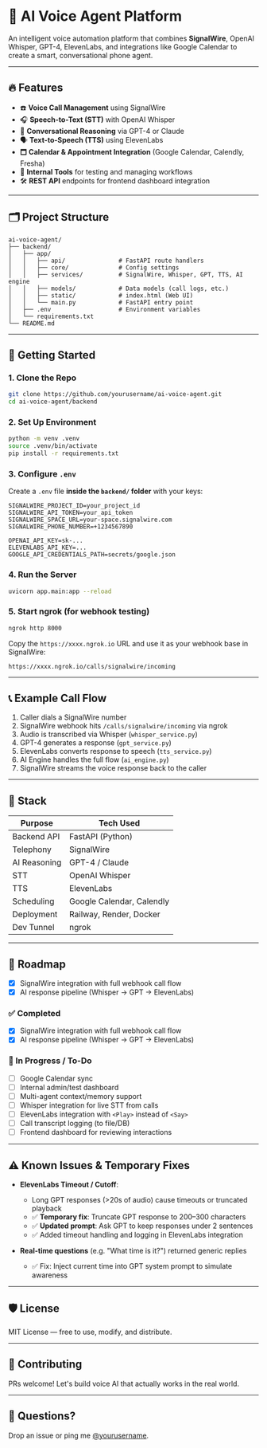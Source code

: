 # 🧠 AI Voice Agent Platform

An intelligent voice automation platform that combines **SignalWire**, OpenAI Whisper, GPT-4, ElevenLabs, and integrations like Google Calendar to create a smart, conversational phone agent.

---

## 🔥 Features

- ☎️ **Voice Call Management** using SignalWire
- 🎧 **Speech-to-Text (STT)** with OpenAI Whisper
- 🧠 **Conversational Reasoning** via GPT-4 or Claude
- 🗣️ **Text-to-Speech (TTS)** using ElevenLabs
- 🗖️ **Calendar & Appointment Integration** (Google Calendar, Calendly, Fresha)
- 🧪 **Internal Tools** for testing and managing workflows
- 🛠️ **REST API** endpoints for frontend dashboard integration

---

## 🗂️ Project Structure

```
ai-voice-agent/
├── backend/
│   ├── app/
│   │   ├── api/               # FastAPI route handlers
│   │   ├── core/              # Config settings
│   │   ├── services/          # SignalWire, Whisper, GPT, TTS, AI engine
│   │   ├── models/            # Data models (call logs, etc.)
│   │   ├── static/            # index.html (Web UI)
│   │   └── main.py            # FastAPI entry point
│   ├── .env                   # Environment variables
│   └── requirements.txt
└── README.md
```

---

## 🚀 Getting Started

### 1. Clone the Repo

```bash
git clone https://github.com/yourusername/ai-voice-agent.git
cd ai-voice-agent/backend
```

### 2. Set Up Environment

```bash
python -m venv .venv
source .venv/bin/activate
pip install -r requirements.txt
```

### 3. Configure `.env`

Create a `.env` file **inside the `backend/` folder** with your keys:

```env
SIGNALWIRE_PROJECT_ID=your_project_id
SIGNALWIRE_API_TOKEN=your_api_token
SIGNALWIRE_SPACE_URL=your-space.signalwire.com
SIGNALWIRE_PHONE_NUMBER=+1234567890

OPENAI_API_KEY=sk-...
ELEVENLABS_API_KEY=...
GOOGLE_API_CREDENTIALS_PATH=secrets/google.json
```

### 4. Run the Server

```bash
uvicorn app.main:app --reload
```

### 5. Start ngrok (for webhook testing)

```bash
ngrok http 8000
```

Copy the `https://xxxx.ngrok.io` URL and use it as your webhook base in SignalWire:

```
https://xxxx.ngrok.io/calls/signalwire/incoming
```

---

## 📞 Example Call Flow

1. Caller dials a SignalWire number
2. SignalWire webhook hits `/calls/signalwire/incoming` via ngrok
3. Audio is transcribed via Whisper (`whisper_service.py`)
4. GPT-4 generates a response (`gpt_service.py`)
5. ElevenLabs converts response to speech (`tts_service.py`)
6. AI Engine handles the full flow (`ai_engine.py`)
7. SignalWire streams the voice response back to the caller

---

## 🧹 Stack

| Purpose      | Tech Used                 |
| ------------ | ------------------------- |
| Backend API  | FastAPI (Python)          |
| Telephony    | SignalWire                |
| AI Reasoning | GPT-4 / Claude            |
| STT          | OpenAI Whisper            |
| TTS          | ElevenLabs                |
| Scheduling   | Google Calendar, Calendly |
| Deployment   | Railway, Render, Docker   |
| Dev Tunnel   | ngrok                     |

---

## 📌 Roadmap

- [x] SignalWire integration with full webhook call flow
- [x] AI response pipeline (Whisper → GPT → ElevenLabs)

### ✅ Completed

- [x] SignalWire integration with full webhook call flow
- [x] AI response pipeline (Whisper → GPT → ElevenLabs)

### 🔧 In Progress / To-Do

- [ ] Google Calendar sync
- [ ] Internal admin/test dashboard
- [ ] Multi-agent context/memory support
- [ ] Whisper integration for live STT from calls
- [ ] ElevenLabs integration with `<Play>` instead of `<Say>`
- [ ] Call transcript logging (to file/DB)
- [ ] Frontend dashboard for reviewing interactions

---

## ⚠️ Known Issues & Temporary Fixes

- **ElevenLabs Timeout / Cutoff**:

  - Long GPT responses (>20s of audio) cause timeouts or truncated playback
  - ✅ **Temporary fix**: Truncate GPT response to 200–300 characters
  - ✅ **Updated prompt**: Ask GPT to keep responses under 2 sentences
  - ✅ Added timeout handling and logging in ElevenLabs integration

- **Real-time questions** (e.g. "What time is it?") returned generic replies
  - ✅ Fix: Inject current time into GPT system prompt to simulate awareness

---

## 🛡️ License

MIT License — free to use, modify, and distribute.

---

## 👋 Contributing

PRs welcome! Let's build voice AI that actually works in the real world.

---

## 💬 Questions?

Drop an issue or ping me [@yourusername](https://github.com/yourusername).
